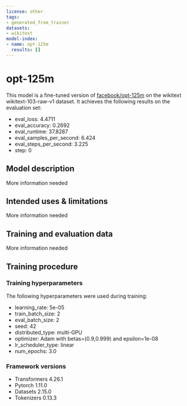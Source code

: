 ```yaml
---
license: other
tags:
- generated_from_trainer
datasets:
- wikitext
model-index:
- name: opt-125m
  results: []
---
```


<!-- This model card has been generated automatically according to the information the Trainer had access to. You
should probably proofread and complete it, then remove this comment. -->

# opt-125m

This model is a fine-tuned version of [facebook/opt-125m](https://huggingface.co/facebook/opt-125m) on the wikitext wikitext-103-raw-v1 dataset.
It achieves the following results on the evaluation set:
- eval_loss: 4.4711
- eval_accuracy: 0.2692
- eval_runtime: 37.8287
- eval_samples_per_second: 6.424
- eval_steps_per_second: 3.225
- step: 0

## Model description

More information needed

## Intended uses & limitations

More information needed

## Training and evaluation data

More information needed

## Training procedure

### Training hyperparameters

The following hyperparameters were used during training:
- learning_rate: 5e-05
- train_batch_size: 2
- eval_batch_size: 2
- seed: 42
- distributed_type: multi-GPU
- optimizer: Adam with betas=(0.9,0.999) and epsilon=1e-08
- lr_scheduler_type: linear
- num_epochs: 3.0

### Framework versions

- Transformers 4.26.1
- Pytorch 1.11.0
- Datasets 2.15.0
- Tokenizers 0.13.3

